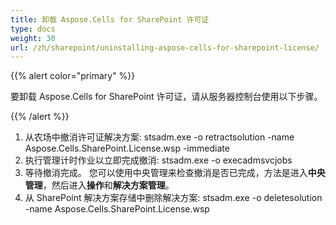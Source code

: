 ```yaml
---
title: 卸载 Aspose.Cells for SharePoint 许可证
type: docs
weight: 30
url: /zh/sharepoint/uninstalling-aspose-cells-for-sharepoint-license/
---
```


{{% alert color="primary" %}} 

要卸载 Aspose.Cells for SharePoint 许可证，请从服务器控制台使用以下步骤。 

{{% /alert %}} 

1. 从农场中撤消许可证解决方案:
   stsadm.exe -o retractsolution -name Aspose.Cells.SharePoint.License.wsp -immediate
1. 执行管理计时作业以立即完成撤消:
   stsadm.exe -o execadmsvcjobs
1. 等待撤消完成。
   您可以使用中央管理来检查撤消是否已完成，方法是进入**中央管理**，然后进入**操作**和**解决方案管理**。
1. 从 SharePoint 解决方案存储中删除解决方案:
   stsadm.exe -o deletesolution -name Aspose.Cells.SharePoint.License.wsp
